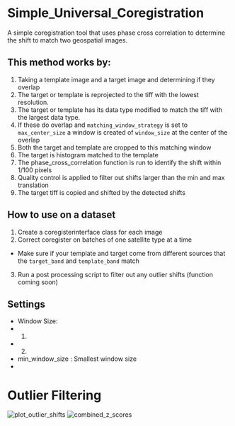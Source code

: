 # Simple_Universal_Coregistration
A simple coregistration tool that uses phase cross correlation to determine the shift to match two geospatial images. 

## This method works by:
1. Taking a template image and a target image and determining if they overlap
2. The target or template is reprojected to the tiff with the lowest resolution.
3. The target or template has its data type modified to match the tiff with the largest data type.
4. If these do overlap and `matching_window_strategy` is set to `max_center_size` a window is created of `window_size` at the center of the overlap
5. Both the target and template are cropped to this matching window
6. The target is histogram matched to the template
7. The phase_cross_correlation function is run to identify the shift within 1/100 pixels
8. Quality control is applied to filter out shifts larger than the min and max translation 
9. The target tiff is copied and shifted by the detected shifts

## How to use on a dataset
1. Create a coregisterinterface class for each image
3. Correct coregister on batches of one satellite type at a time
- Make sure if your template and target come from different sources that the `target_band` and `template_band` match
3. Run a post processing script to filter out any outlier shifts (function coming soon)

## Settings
- Window Size:
-   1. 
-   2. 
- min_window_size : Smallest window size
-

# Outlier Filtering
![plot_outlier_shifts](https://github.com/user-attachments/assets/69f21601-4c22-4b75-ab98-bddc19e1b614)
![combined_z_scores](https://github.com/user-attachments/assets/fe6d3ce3-a080-41ed-b6ef-a6dcca0702e2)


